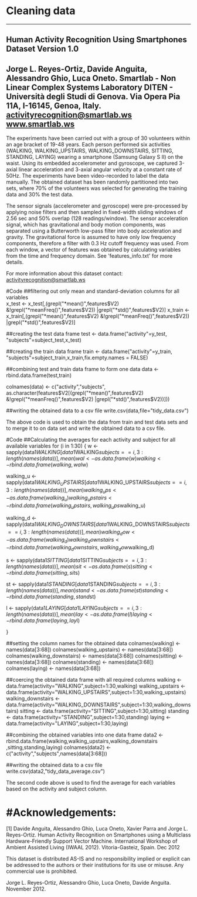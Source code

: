 # Cleaning data


---------------------------------------------------------------
Human Activity Recognition Using Smartphones Dataset
Version 1.0
---------------------------------------------------------------
Jorge L. Reyes-Ortiz, Davide Anguita, Alessandro Ghio, Luca Oneto.
Smartlab - Non Linear Complex Systems Laboratory
DITEN - Università degli Studi di Genova.
Via Opera Pia 11A, I-16145, Genoa, Italy.
activityrecognition@smartlab.ws
www.smartlab.ws
--------------------------------------------------------------

The experiments have been carried out with a group of 30 volunteers within an age bracket of 19-48 years. Each person performed six activities (WALKING, WALKING_UPSTAIRS, WALKING_DOWNSTAIRS, SITTING, STANDING, LAYING) wearing a smartphone (Samsung Galaxy S II) on the waist. Using its embedded accelerometer and gyroscope, we captured 3-axial linear acceleration and 3-axial angular velocity at a constant rate of 50Hz. The experiments have been video-recorded to label the data manually. The obtained dataset has been randomly partitioned into two sets, where 70% of the volunteers was selected for generating the training data and 30% the test data. 

The sensor signals (accelerometer and gyroscope) were pre-processed by applying noise filters and then sampled in fixed-width sliding windows of 2.56 sec and 50% overlap (128 readings/window). The sensor acceleration signal, which has gravitational and body motion components, was separated using a Butterworth low-pass filter into body acceleration and gravity. The gravitational force is assumed to have only low frequency components, therefore a filter with 0.3 Hz cutoff frequency was used. From each window, a vector of features was obtained by calculating variables from the time and frequency domain. See 'features_info.txt' for more details. 

For more information about this dataset contact: activityrecognition@smartlab.ws

#Code
##filtering out only mean and standard-deviation columns for all variables  
x_test <- x_test[,(grepl("*mean()",features$V2)
            &!grepl("*meanFreq()",features$V2))
            |grepl("*std()",features$V2)]
x_train <- x_train[,(grepl("*mean()",features$V2)
                   &!grepl("*meanFreq()",features$V2))
                 |grepl("*std()",features$V2)]

##creating the test data frame
test <- data.frame("activity"=y_test,
                   "subjects"=subject_test,x_test)

##creating the train data frame
train <- data.frame("activity"=y_train,
                    "subjects"=subject_train,x_train,fix.empty.names = FALSE)

##combining test and train data frame to form one data
data <- rbind.data.frame(test,train)

colnames(data) <- c("activity","subjects",
                    as.character(features$V2[(grepl("*mean()",features$V2)
                    &!grepl("*meanFreq()",features$V2)
                    |grepl("*std()",features$V2))]))

##writing the obtained data to a csv file
write.csv(data,file="tidy_data.csv")

The above code is used to obtain the data from train and test data sets and to merge it to on data set and write the obtained data to a csv file.

#Code
##Calculating the averages for each activity and subject for all available variables
for (i in 1:30) {
  w <- sapply(data1$WALKING[data1$WALKING$subjects==i
                                  ,3:length(names(data))], mean)
  wal <- as.data.frame(w)
  walking <- rbind.data.frame(walking,wal$w)
  
  walking_u <- sapply(data1$WALKING_UPSTAIRS[data1$WALKING_UPSTAIRS$subjects==i
                                                    ,3:length(names(data))], mean)
  walking_ups <- as.data.frame(walking_u)
  walking_upstairs <- rbind.data.frame(walking_upstairs,walking_ups$walking_u)
  
  walking_d <- sapply(data1$WALKING_DOWNSTAIRS[data1$WALKING_DOWNSTAIRS$subjects==i
                                                      ,3:length(names(data))], mean)
  walking_dow <- as.data.frame(walking_d)
  walking_downstairs <- rbind.data.frame(walking_downstairs,walking_dow$walking_d)
  
  s <- sapply(data1$SITTING[data1$SITTING$subjects==i
                                             ,3:length(names(data))], mean)
  sit <- as.data.frame(s)
  sitting <- rbind.data.frame(sitting,sit$s)

  st <- sapply(data1$STANDING[data1$STANDING$subjects==i
                                   ,3:length(names(data))], mean)  
  stand <- as.data.frame(st)
  standing <- rbind.data.frame(standing,stand$st)
  
  l <- sapply(data1$LAYING[data1$LAYING$subjects==i
                                  ,3:length(names(data))], mean)  
  lay <- as.data.frame(l)
  laying <- rbind.data.frame(laying,lay$l)
  
}

##setting the column names for the obtained data
colnames(walking) <- names(data[3:68])
colnames(walking_upstairs) <- names(data[3:68])
colnames(walking_downstairs) <- names(data[3:68])
colnames(sitting) <- names(data[3:68])
colnames(standing) <- names(data[3:68])
colnames(laying) <- names(data[3:68])

##coercing the obtained data frame with all required columns
walking <- data.frame(activity="WALKING",subject=1:30,walking)
walking_upstairs <- data.frame(activity="WALKING_UPSTAIRS",subject=1:30,walking_upstairs)
walking_downstairs <- data.frame(activity="WALKING_DOWNSTAIRS",subject=1:30,walking_downstairs)
sitting <- data.frame(activity="SITTING",subject=1:30,sitting)
standing <- data.frame(activity="STANDING",subject=1:30,standing)
laying <- data.frame(activity="LAYING",subject=1:30,laying)

##combining the obtained variables into one data frame
data2 <- rbind.data.frame(walking,walking_upstairs,walking_downstairs
                          ,sitting,standing,laying)
colnames(data2) <- c("activity","subjects",names(data[3:68]))

##writing the obtained data to a csv file
write.csv(data2,"tidy_data_average.csv")


The second code above is used to find the average for each variables based on the activity and subject column.



#Acknowledgements:
==================


[1] Davide Anguita, Alessandro Ghio, Luca Oneto, Xavier Parra and Jorge L. Reyes-Ortiz. Human Activity Recognition on Smartphones using a Multiclass Hardware-Friendly Support Vector Machine. International Workshop of Ambient Assisted Living (IWAAL 2012). Vitoria-Gasteiz, Spain. Dec 2012

This dataset is distributed AS-IS and no responsibility implied or explicit can be addressed to the authors or their institutions for its use or misuse. Any commercial use is prohibited.

Jorge L. Reyes-Ortiz, Alessandro Ghio, Luca Oneto, Davide Anguita. November 2012.
